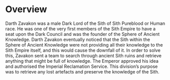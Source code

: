 # Overview

Darth Zavakon was a male Dark Lord of the Sith of Sith Pureblood or Human race.
He was one of the very first members of the Sith Empire to have a seat upon the Dark Council and was the founder of the Sphere of Ancient Knowledge.
Darth Zavakon eventually noticed that the Sith within the Sphere of Ancient Knowledge were not providing all their knowledge to the Sith Empire itself, and this would cause the downfall of it.
In order to solve this, Zavakon sent a team to search through ancient Sith ruins and retrieve anything that might be full of knowledge.
The Emperor approved his idea and authorised the Imperial Reclamation Service.
This division’s purpose was to retrieve any lost artefacts and preserve the knowledge of the Sith.
